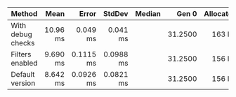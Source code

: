 |                      Method |     Mean |     Error |    StdDev |   Median |   Gen 0 | Allocated |
|---------------------------- |---------:|----------:|----------:|---------:|--------:|----------:|
| With debug checks           | 10.96 ms |  0.049 ms | 0.041 ms  |          | 31.2500 |    163 KB |
| Filters enabled             | 9.690 ms | 0.1115 ms | 0.0988 ms |          | 31.2500 |    156 KB |
| Default version             | 8.642 ms | 0.0926 ms | 0.0821 ms |          | 31.2500 |    156 KB |
